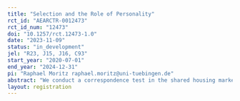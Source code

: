 ```yaml
---
title: "Selection and the Role of Personality"
rct_id: "AEARCTR-0012473"
rct_id_num: "12473"
doi: "10.1257/rct.12473-1.0"
date: "2023-11-09"
status: "in_development"
jel: "R23, J15, J16, C93"
start_year: "2020-07-01"
end_year: "2024-12-31"
pi: "Raphael Moritz raphael.moritz@uni-tuebingen.de"
abstract: "We conduct a correspondence test in the shared housing market to determine the role of personality signaling images posted on fictitious social media profiles on selection decisions. Approximately 3,000 fictitious applications with a randomly assigned social media profile are sent to vacant room ads to determine the effect of personality information on callback rates. The profiles were created over the course of three years to credibly signal high (low) conscientiousness and high (low) agreeableness/low (high) neuroticism, respectively – reflecting the Big Five personality traits most pertinent to selection decisions in both shared housing markets and organizational settings. We conducted several randomized online pilot experiments to verify that the selected images posted on the profiles accurately represent the intended personality dimensions, while also ensuring the realism of the profiles. In addition, we can approximate whether landlords or roommates visit these profiles and exploit this information using statistics on profile visits and page impressions."
layout: registration
---
```


